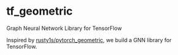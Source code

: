 # tf_geometric
Graph Neural Network Library for TensorFlow

Inspired by [rusty1s/pytorch_geometric](https://github.com/CrawlScript/tf_geometric), we build a GNN library for TensorFlow.



